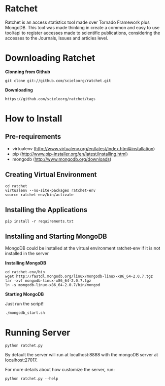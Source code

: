 Ratchet
=======

Ratchet is an access statistics tool made over Tornado Framework plus MongoDB. This tool was made
thinking in create a common and easy to use tool/api to register accesses made to scientific 
publications, considering the accesses to the Journals, Issues and articles level.

Downloading Ratchet
===================

**Clonning from Github**

    git clone git://github.com/scieloorg/ratchet.git

**Downloading**

    https://github.com/scieloorg/ratchet/tags

How to Install
==============

Pre-requirements
----------------

* virtualenv (http://www.virtualenv.org/en/latest/index.html#installation)
* pip (http://www.pip-installer.org/en/latest/installing.html)
* mongodb (http://www.mongodb.org/downloads)

Creating Virtual Environment
----------------------------

    cd ratchet
    virtualenv --no-site-packages ratchet-env
    source ratchet-env/bin/activate

Installing the Applications
---------------------------

    pip install -r requirements.txt

Installing and Starting MongoDB
-------------------------------

MongoDB could be installed at the virtual environment ratchet-env if it is not installed in the server

**Installing MongoDB**

    cd ratchet-env/bin
    wget http://fastdl.mongodb.org/linux/mongodb-linux-x86_64-2.0.7.tgz
    tar -xvf mongodb-linux-x86_64-2.0.7.tgz
    ln -s mongodb-linux-x86_64-2.0.7/bin/mongod

**Starting MongoDB**

Just run the script!

    ./mongodb_start.sh

Running Server
==============

    python ratchet.py

By default the server will run at localhost:8888 with the mongoDB server at localhost:27017.

For more details about how customize the server, run:

    python ratchet.py --help